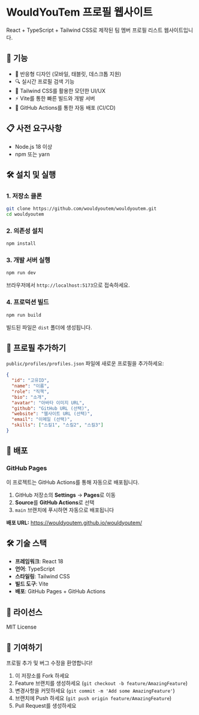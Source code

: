 # WouldYouTem 프로필 웹사이트

React + TypeScript + Tailwind CSS로 제작된 팀 멤버 프로필 리스트 웹사이트입니다.

## 🚀 기능

- 📱 반응형 디자인 (모바일, 태블릿, 데스크톱 지원)
- 🔍 실시간 프로필 검색 기능
- 🎨 Tailwind CSS를 활용한 모던한 UI/UX
- ⚡ Vite를 통한 빠른 빌드와 개발 서버
- 🔄 GitHub Actions를 통한 자동 배포 (CI/CD)

## 📋 사전 요구사항

- Node.js 18 이상
- npm 또는 yarn

## 🛠️ 설치 및 실행

### 1. 저장소 클론

```bash
git clone https://github.com/wouldyoutem/wouldyoutem.git
cd wouldyoutem
```

### 2. 의존성 설치

```bash
npm install
```

### 3. 개발 서버 실행

```bash
npm run dev
```

브라우저에서 `http://localhost:5173`으로 접속하세요.

### 4. 프로덕션 빌드

```bash
npm run build
```

빌드된 파일은 `dist` 폴더에 생성됩니다.

## 📝 프로필 추가하기

`public/profiles/profiles.json` 파일에 새로운 프로필을 추가하세요:

```json
{
  "id": "고유ID",
  "name": "이름",
  "role": "직책",
  "bio": "소개",
  "avatar": "아바타 이미지 URL",
  "github": "GitHub URL (선택)",
  "website": "웹사이트 URL (선택)",
  "email": "이메일 (선택)",
  "skills": ["스킬1", "스킬2", "스킬3"]
}
```

## 🚀 배포

### GitHub Pages

이 프로젝트는 GitHub Actions를 통해 자동으로 배포됩니다.

1. GitHub 저장소의 **Settings** → **Pages**로 이동
2. **Source**를 **GitHub Actions**로 선택
3. `main` 브랜치에 푸시하면 자동으로 배포됩니다

**배포 URL:** https://wouldyoutem.github.io/wouldyoutem/

## 🛠️ 기술 스택

- **프레임워크**: React 18
- **언어**: TypeScript
- **스타일링**: Tailwind CSS
- **빌드 도구**: Vite
- **배포**: GitHub Pages + GitHub Actions

## 📄 라이선스

MIT License

## 🤝 기여하기

프로필 추가 및 버그 수정을 환영합니다!

1. 이 저장소를 Fork 하세요
2. Feature 브랜치를 생성하세요 (`git checkout -b feature/AmazingFeature`)
3. 변경사항을 커밋하세요 (`git commit -m 'Add some AmazingFeature'`)
4. 브랜치에 Push 하세요 (`git push origin feature/AmazingFeature`)
5. Pull Request를 생성하세요
